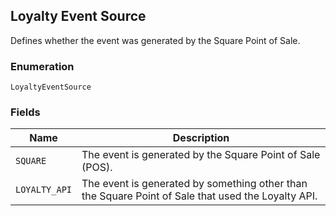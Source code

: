## Loyalty Event Source

Defines whether the event was generated by the Square Point of Sale.

### Enumeration

`LoyaltyEventSource`

### Fields

| Name | Description |
|  --- | --- |
| `SQUARE` | The event is generated by the Square Point of Sale (POS). |
| `LOYALTY_API` | The event is generated by something other than the Square Point of Sale that used the Loyalty API. |

